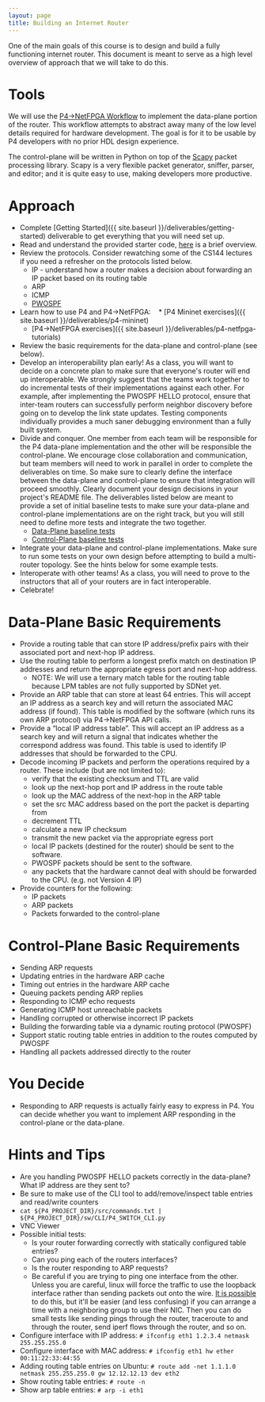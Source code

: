 ```yaml
---
layout: page
title: Building an Internet Router
---
```


One of the main goals of this course is to design and build a fully functioning internet router. This document is meant to serve as a high level overview of approach that we will take to do this.

# Tools

We will use the [P4->NetFPGA Workflow](https://github.com/NetFPGA/P4-NetFPGA-public/wiki) to implement the data-plane portion of the router. This workflow attempts to abstract away many of the low level details required for hardware development. The goal is for it to be usable by P4 developers with no prior HDL design experience.

The control-plane will be written in Python on top of the [Scapy](https://scapy.readthedocs.io/en/latest/) packet processing library. Scapy is a very flexible packet generator, sniffer, parser, and editor; and it is quite easy to use, making developers more productive.

# Approach

* Complete [Getting Started]({{ site.baseurl }}/deliverables/getting-started) deliverable to get everything that you will need set up.
* Read and understand the provided starter code, [here]() is a brief overview.
* Review the protocols. Consider rewatching some of the CS144 lectures if you need a refresher on the protocols listed below.
    * IP - understand how a router makes a decision about forwarding an IP packet based on its routing table
    * ARP
    * ICMP
    * [PWOSPF](https://cs344-stanford.github.io/documentation/pwospf/)
* Learn how to use P4 and P4->NetFPGA:
    * [P4 Mininet exercises]({{ site.baseurl }}/deliverables/p4-mininet)
    * [P4->NetFPGA exercises]({{ site.baseurl }}/deliverables/p4-netfpga-tutorials)
* Review the basic requirements for the data-plane and control-plane (see below).
* Develop an interoperability plan early! As a class, you will want to decide on a concrete plan to make sure that everyone's router will end up interoperable. We strongly suggest that the teams work together to do incremental tests of their implementations against each other. For example, after implementing the PWOSPF HELLO protocol, ensure that inter-team routers can successfully perform neighbor discovery before going on to develop the link state updates. Testing components individually provides a much saner debugging environment than a fully built system.
* Divide and conquer. One member from each team will be responsible for the P4 data-plane implementation and the other will be responsible the control-plane. We encourage close collaboration and communication, but team members will need to work in parallel in order to complete the deliverables on time. So make sure to clearly define the interface between the data-plane and control-plane to ensure that integration will proceed smoothly. Clearly document your design decisions in your project's README file. The deliverables listed below are meant to provide a set of initial baseline tests to make sure your data-plane and control-plane implementations are on the right track, but you will still need to define more tests and integrate the two together.
    * [Data-Plane baseline tests]()
    * [Control-Plane baseline tests]()
* Integrate your data-plane and control-plane implementations. Make sure to run some tests on your own design before attempting to build a multi-router topology. See the hints below for some example tests.
* Interoperate with other teams! As a class, you will need to prove to the instructors that all of your routers are in fact interoperable.
* Celebrate!


# Data-Plane Basic Requirements

* Provide a routing table that can store IP address/prefix pairs with their associated port and next-hop IP address.
* Use the routing table to perform a longest prefix match on destination IP addresses and return the appropriate egress port and next-hop address. 
    * NOTE: We will use a ternary match table for the routing table because LPM tables are not fully supported by SDNet yet.
* Provide an ARP table that can store at least 64 entries. This will accept an IP address as a search key and will return the associated MAC address (if found). This table is modified by the software (which runs its own ARP protocol) via P4->NetFPGA API calls.
* Provide a “local IP address table”. This will accept an IP address as a search key and will return a signal that indicates whether the correspond address was found. This table is used to identify IP addresses that should be forwarded to the CPU.
* Decode incoming IP packets and perform the operations required by a router. These include (but are not limited to):
    * verify that the existing checksum and TTL are valid
    * look up the next-hop port and IP address in the route table
    * look up the MAC address of the next-hop in the ARP table
    * set the src MAC address based on the port the packet is departing from
    * decrement TTL
    * calculate a new IP checksum
    * transmit the new packet via the appropriate egress port
    * local IP packets (destined for the router) should be sent to the software.
    * PWOSPF packets should be sent to the software.
    * any packets that the hardware cannot deal with should be forwarded to the CPU. (e.g. not Version 4 IP)
* Provide counters for the following:
    * IP packets
    * ARP packets
    * Packets forwarded to the control-plane

# Control-Plane Basic Requirements

* Sending ARP requests
* Updating entries in the hardware ARP cache
* Timing out entries in the hardware ARP cache
* Queuing packets pending ARP replies
* Responding to ICMP echo requests
* Generating ICMP host unreachable packets
* Handling corrupted or otherwise incorrect IP packets
* Building the forwarding table via a dynamic routing protocol (PWOSPF)
* Support static routing table entries in addition to the routes computed by PWOSPF
* Handling all packets addressed directly to the router

# You Decide

* Responding to ARP requests is actually fairly easy to express in P4. You can decide whether you want to implement ARP responding in the control-plane or the data-plane.


# Hints and Tips

* Are you handling PWOSPF HELLO packets correctly in the data-plane? What IP address are they sent to?
* Be sure to make use of the CLI tool to add/remove/inspect table entries and read/write counters
* `cat ${P4_PROJECT_DIR}/src/commands.txt | ${P4_PROJECT_DIR}/sw/CLI/P4_SWITCH_CLI.py`
* VNC Viewer
* Possible initial tests:
    * Is your router forwarding correctly with statically configured table entries?
    * Can you ping each of the routers interfaces?
    * Is the router responding to ARP requests?
    * Be careful if you are trying to ping one interface from the other. Unless you are careful, linux will force the traffic to use the loopback interface rather than sending packets out onto the wire. [It is possible](https://serverfault.com/questions/127636/force-local-ip-traffic-to-an-external-interface) to do this, but it'll be easier (and less confusing) if you can arrange a time with a neighboring group to use their NIC. Then you can do small tests like sending pings through the router, traceroute to and through the router, send iperf flows through the router, and so on.
* Configure interface with IP address: `# ifconfig eth1 1.2.3.4 netmask 255.255.255.0`
* Configure interface with MAC address: `# ifconfig eth1 hw ether 00:11:22:33:44:55`
* Adding routing table entries on Ubuntu: `# route add -net 1.1.1.0 netmask 255.255.255.0 gw 12.12.12.13 dev eth2`
* Show routing table entries: `# route -n`
* Show arp table entries: `# arp -i eth1`
